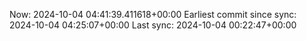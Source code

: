 Now: 2024-10-04 04:41:39.411618+00:00 Earliest commit since sync: 2024-10-04 04:25:07+00:00 Last sync: 2024-10-04 00:22:47+00:00
